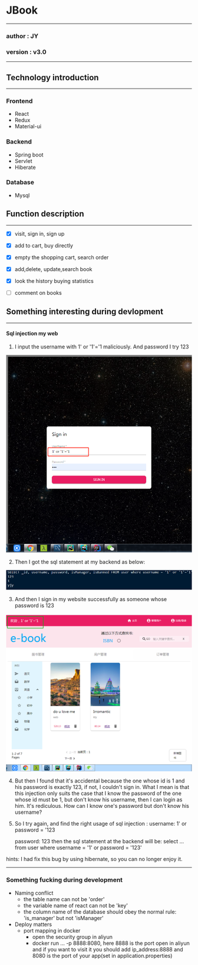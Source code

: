 # JBook

---

### author : JY

### version : v3.0

---



## Technology introduction

---

### Frontend

* React
* Redux
* Material-ui

### Backend

* Spring boot
* Servlet
* Hiberate

### Database

* Mysql



## Function description

---

- [x] visit, sign in, sign up
- [x] add to cart, buy directly
- [x] empty the shopping cart, search order
- [x] add,delete, update,search book
- [x] look the history buying statistics
- [ ] comment on books



## Something interesting during devlopment

---

#### Sql injection my web

1. I input the username with 1' or '1'='1 maliciously. And password I try 123

![login](Share/sql_injection/login.png)

2. Then I got the sql statement at my backend as below:

![sql_statement](Share/sql_injection/sql_statement.png)

3. And then I sign in my website successfully as someone whose password is 123

![result](Share/sql_injection/result.png)

4. But then I found that it's accidental because the one whose id is 1 and his password is exactly 123, if not, I couldn't sign in. What I mean is that this injection only suits the case that I know the password of the one whose id must be  1, but don't know his username, then I can login as him. It's rediculous. How can I know one's password but don't know his username?

5. So I try again, and find the right usage of sql injection :
   username: 1' or password = '123

   password: 123
   then the sql statement at the backend will be:
   select ... from user where username = '1' or password = '123'

hints: I had fix this bug by using hibernate, so you can no longer enjoy it.

---

### Something fucking during development

* Naming conflict
  * the table name can not be 'order'
  * the variable name of react can not be 'key'
  * the column name of the database should obey the normal rule: 'is_manager' but not 'isManager'
* Deploy matters
  * port mapping in docker
    * open the security group in aliyun
    * docker run ... -p 8888:8080, here 8888 is the port open in aliyun and if you want to visit it you should add ip_address:8888 and 8080 is the port of your app(set in application.properties)
